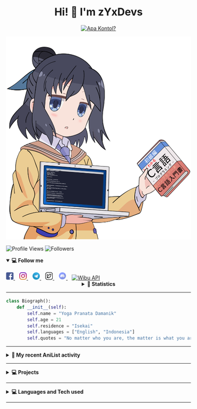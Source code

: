 <h1 align="center">Hi! 👋 I'm zYxDevs</h1>

<p align="center">
  <a href="https://t.me/zYxDx"><img src="http://readme-typing-svg.herokuapp.com?color=1C71FA&center=true&vCenter=true&multiline=false&lines=A+Junior+Backend+from+Indonesia;Python%2C+PHP%2C+Ts%2C+Js;Keep+Learning+as+much+I+can" alt="Apa Kontol?"/>
  </a>
</p>

<p align="center">
  <a href="https://t.me/Yoga_CIC">
    <img src="https://raw.githubusercontent.com/CyberID-Ltd/zYxDevs-Profile-Requirements/main/computer-programming-anime-programming-language-thread-animation-gril-f6c2888a88588db1f063bcfcbc84e6cf.png" alt="Yoga Pranata"/>
  </a>
</p>

<p align="left">
  <img src="https://komarev.com/ghpvc/?username=zYxDevs&color=blue&style=flat&label=Profile+Views" alt="Profile Views"/>
  <img src="https://img.shields.io/github/followers/zYxDevs?label=Followers" style="float:left, margin-right:10px" alt="Followers"/>
</p>

<details open align="left">
    <summary><b>💻 Follow me</b></summary><br/>
  <a href="https://fb.me/yoga.xvip">
    <img src="https://raw.githubusercontent.com/CyberID-Ltd/zYxDevs-Profile-Requirements/main/174848.svg" alt="facebook" width="20" height="20"/>
  </a>&nbsp;&nbsp;
  <a href="https://instagram.com/itzme.yoga.id">
    <img src="https://raw.githubusercontent.com/CyberID-Ltd/zYxDevs-Profile-Requirements/main/174855.svg" alt="instagram" width="20" height="20">
  </a>&nbsp;&nbsp;
  <a href="https://t.me/Yoga_CIC">
    <img src="https://raw.githubusercontent.com/CyberID-Ltd/zYxDevs-Profile-Requirements/main/Telegram_logo.svg" alt="telegram" width="20" height="20"/>
  </a>&nbsp;&nbsp;
  <a href="https://twitter.com/AccountYoga">
    <img src="https://raw.githubusercontent.com/CyberID-Ltd/zYxDevs-Profile-Requirements/main/466963.png" alt="twitter" width="20" height="20"/>
  </a>&nbsp;&nbsp;
  <a href="https://discordapp.com/users/659718688219332639">
    <img src="https://raw.githubusercontent.com/CyberID-Ltd/zYxDevs-Profile-Requirements/main/discord_101785.svg" width="20.7" height="20.7" alt="discord"/>
  </a>&nbsp;&nbsp;
  <a href="https://wibu-api.eu.org">
    <img src="https://wibu-api.eu.org/static/img/favicon1.png" width="20" alt="Wibu API" width="20" height="20"/>
  </a>
</details>

<details align="center">
    <summary><b>📝 Statistics</b></summary><br/>
  <a href="https://github.com/zYxDevs">
    <img align="center" alt="zYxDevs Stats" src="https://dibaca.isekai.eu.org/api?username=zYxDevs&show_icons=true&rank_icon=percentile&theme=dracula&count_private=true&include_all_commits=true&cache_seconds=21600&show=prs_merged,prs_merged_percentage&hide_border=true"/>
  </a><br>
  <a href="https://t.me/Yoga_CIC">
    <img align="center" alt="zYxDevs Github Trophy" src="https://piala.isekai.eu.org/?username=zYxDevs&theme=dracula&row=2&column=4&no-frame=true"/>
  </a><br>
  <a href="https://github.com/zYxDevs">
    <img align="center" alt="zYxDevs Top Langs" src="https://dibaca.isekai.eu.org/api/top-langs/?username=zYxDevs&theme=dracula&langs_count=6&hide_progress=true&hide=markdown,yaml,json,pascal,shell,batchfile,html,css,c&hide_border=true"/>
  </a><br>
  <a href="https://t.me/Yoga_CIC">
    <img alt="Nyari Apa?" src="https://dibaca.isekai.eu.org/api/wakatime?username=zYxDevs&layout=compact&theme=dracula&hide_border=true"/>
  </a>
</details>

<hr>

```python
class Biograph():
    def __init__(self):
        self.name = "Yoga Pranata Damanik"
        self.age = 21
        self.residence = "Isekai"
        self.languages = ["English", "Indonesia"]
        self.quotes = "No matter who you are, the matter is what you are."
```

<hr>

<details>
  <summary><b>🌸 My recent AniList activity</b></summary>
  
<!-- ANILIST_ACTIVITY:start -->

-   📺 Completed <a href='https://anilist.co/anime/166873'>Mushoku Tensei: Jobless Reincarnation Season 2 Part 2</a> (02:25 27/06/2024)<br>
-   📺 Completed <a href='https://anilist.co/anime/146065'>Mushoku Tensei: Jobless Reincarnation Season 2</a> (02:25 27/06/2024)<br>
-   📺 Completed <a href='https://anilist.co/anime/108465'>Mushoku Tensei: Jobless Reincarnation</a> (02:24 27/06/2024)<br>
-   📺 Completed <a href='https://anilist.co/anime/153499'>Shen Yin Wangzuo 2</a> (20:47 23/05/2024)<br>
-   📺 Completed <a href='https://anilist.co/anime/146409'>Throne of Seal</a> (20:47 23/05/2024)<br>
-   📖 Plans to read <a href='https://anilist.co/manga/121700'>Kimi wa Meido-sama.</a> (09:03 19/04/2024)<br>
-   📺 Plans to watch <a href='https://anilist.co/anime/172190'>Kimi wa Meido-sama.</a> (08:54 19/04/2024)<br>
-   📺 Plans to watch <a href='https://anilist.co/anime/156023'>An Archdemon's Dilemma: How to Love Your Elf Bride</a> (19:38 13/03/2024)<br>
-   📺 Completed <a href='https://anilist.co/anime/20910'>SHIMONETA: A Boring World Where the Concept of Dirty Jokes Doesn’t Exist</a> (13:09 06/01/2024)<br>
-   📺 Plans to watch <a href='https://anilist.co/anime/158559'>2.5 Dimensional Seduction</a> (20:32 18/12/2023)<br>

<!-- ANILIST_ACTIVITY:end -->
</details>

<hr>

<details>
<summary><b>💻 Projects</b></summary>

I currently creating weebs related and my daily usable stuff.
<br>

<details>
  <summary><a href="https://wibu-api.eu.org"><b>WibuAPI</b></a></summary>
  A weebs related rest api that contains Anime, Hentai, Donghua, Manga, Manhua, Manhwa, Doujin Scraper, and other useful features.
</details>
<details>
  <summary><a href="https://t.me/WibuAPIBot"><b>WibuAPI Bot</b></a></summary>
  Official WibuAPI Telegram Bot to interacted with WibuAPI.
</details>
<details>
  <summary><a href="https://t.me/TomoeRobot"><b>Tomoe AniBot</b></a></summary>
  Weebs Related Telegram Bot that provide Anime, Character, Manga, Novel information and connected with AniList.
</details>

<br>
<a href="https://t.me/SpreadNetworks">See My other Telegram bots and My project updates on here.</a>
</details>

<hr>

<details>
  <summary><b>💻 Languages and Tech used</b></summary>
  <br>
  <img src="https://img.shields.io/badge/-Python-000000?style=flat&logo=python"/>
  <img src="https://img.shields.io/badge/-PHP-000000?style=flat&logo=php"/>
  <img src="https://img.shields.io/badge/-Ruby-000000?style=flat&logo=ruby"/>
  <img src="https://img.shields.io/badge/-JavaScript-000000?style=flat&logo=javascript"/>
  <img src="https://img.shields.io/badge/-HTML5-000000?style=flat&logo=html5"/>
  <img src="https://img.shields.io/badge/-C++-000000?style=flat&logo=c%2B%2B"/>
  <img src="https://img.shields.io/badge/-Kotlin-000000?style=flat&logo=kotlin"/>
  <img src="https://img.shields.io/badge/-Dart-000000?style=flat&logo=dart"/>
  <img src="https://img.shields.io/badge/-Go-000000?style=flat&logo=go"/>
  <img src="https://img.shields.io/badge/-TypeScript-000000?style=flat&logo=typescript"/>
  <br>
  <br>
  <img src="https://img.shields.io/badge/-Railway-222222?style=flat&logo=railway&logoColor=white"/>
  <img src="https://img.shields.io/badge/-GitHub-222222?style=flat&logo=github&logoColor=white"/>
  <img src="https://img.shields.io/badge/-Heroku-222222?style=flat&logo=heroku&logoColor=white"/>
  <img src="https://img.shields.io/badge/-Node.js-222222?style=flat&logo=node.js&logoColor=white"/>
  <img src="https://img.shields.io/badge/-Vercel-222222?style=flat&logo=vercel&logoColor=white"/>
  <img src="https://img.shields.io/badge/-Netlify-222222?style=flat&logo=netlify&logoColor=white"/>
  <img src="https://img.shields.io/badge/-Koyeb-222222?style=flat&logo=koyeb&logoColor=white"/>
  <img src="https://img.shields.io/badge/-Oracle-222222?style=flat&logo=oracle&logoColor=white"/>
  <img src="https://img.shields.io/badge/-AlwaysData-222222?style=flat&logo=alwaysdata&logoColor=white"/>
  <br>
  <br>
  <img src="https://img.shields.io/badge/OS-Linux-blue?&logo=Linux"/>
  <img src="https://img.shields.io/badge/OS-Ubuntu-blue?&logo=Ubuntu"/>
  <img src="https://img.shields.io/badge/OS-Debian-blue?&logo=Debian"/>
  <img src="https://img.shields.io/badge/OS-Alpine-blue?&logo=AlpineLinux"/>
  <img src="https://img.shields.io/badge/OS-Windows-blue?&logo=Windows"/>
  <img src="https://img.shields.io/badge/OS-Android-blue?&logo=Android"/>
  <img src="https://img.shields.io/badge/OS-macOS-blue?&logo=macOS"/>
  <img src="https://img.shields.io/badge/OS-iOS-blue?&logo=iOS"/>
  <br>
  <br>
  <img src="https://img.shields.io/badge/MySQL-white?&logo=MySQL"/>
  <img src="https://img.shields.io/badge/PostgreSQL-white?&logo=PostgreSQL"/>
  <img src="https://img.shields.io/badge/Redis-white?&logo=Redis"/>
  <img src="https://img.shields.io/badge/MongoDB-white?&logo=MongoDB"/>
  <img src="https://img.shields.io/badge/MariaDB-white?&logo=MariaDB&logoColor=black"/>
  <img src="https://img.shields.io/badge/ElasticDB-white?&logo=ElasticSearch&logoColor=black"/>
</details>

<hr>

<!--<details open>
  <summary><b>Cute visitor count</b></summary><br>
  <a href="https://t.me/Yoga_CIC">
    <img alt="Cute count" src="https://moe.isekai.eu.org/get/@zyxdevs?theme=rule34"/>
  </a>
</details>-->
